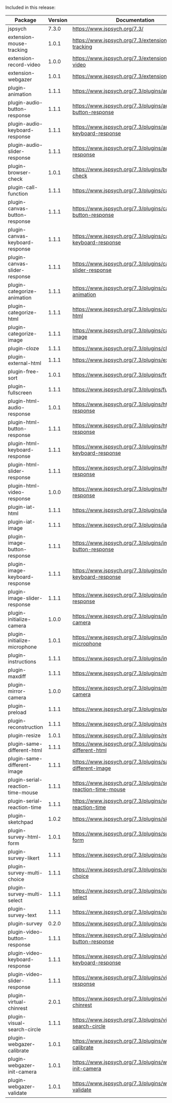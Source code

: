 Included in this release:

Package|Version|Documentation
--- | --- | ---
jspsych|7.3.0|https://www.jspsych.org/7.3/
extension-mouse-tracking|1.0.1|https://www.jspsych.org/7.3/extensions/mouse-tracking
extension-record-video|1.0.0|https://www.jspsych.org/7.3/extensions/record-video
extension-webgazer|1.0.1|https://www.jspsych.org/7.3/extensions/webgazer
plugin-animation|1.1.1|https://www.jspsych.org/7.3/plugins/animation
plugin-audio-button-response|1.1.1|https://www.jspsych.org/7.3/plugins/audio-button-response
plugin-audio-keyboard-response|1.1.1|https://www.jspsych.org/7.3/plugins/audio-keyboard-response
plugin-audio-slider-response|1.1.1|https://www.jspsych.org/7.3/plugins/audio-slider-response
plugin-browser-check|1.0.1|https://www.jspsych.org/7.3/plugins/browser-check
plugin-call-function|1.1.1|https://www.jspsych.org/7.3/plugins/call-function
plugin-canvas-button-response|1.1.1|https://www.jspsych.org/7.3/plugins/canvas-button-response
plugin-canvas-keyboard-response|1.1.1|https://www.jspsych.org/7.3/plugins/canvas-keyboard-response
plugin-canvas-slider-response|1.1.1|https://www.jspsych.org/7.3/plugins/canvas-slider-response
plugin-categorize-animation|1.1.1|https://www.jspsych.org/7.3/plugins/categorize-animation
plugin-categorize-html|1.1.1|https://www.jspsych.org/7.3/plugins/categorize-html
plugin-categorize-image|1.1.1|https://www.jspsych.org/7.3/plugins/categorize-image
plugin-cloze|1.1.1|https://www.jspsych.org/7.3/plugins/cloze
plugin-external-html|1.1.1|https://www.jspsych.org/7.3/plugins/external-html
plugin-free-sort|1.0.1|https://www.jspsych.org/7.3/plugins/free-sort
plugin-fullscreen|1.1.1|https://www.jspsych.org/7.3/plugins/fullscreen
plugin-html-audio-response|1.0.1|https://www.jspsych.org/7.3/plugins/html-audio-response
plugin-html-button-response|1.1.1|https://www.jspsych.org/7.3/plugins/html-button-response
plugin-html-keyboard-response|1.1.1|https://www.jspsych.org/7.3/plugins/html-keyboard-response
plugin-html-slider-response|1.1.1|https://www.jspsych.org/7.3/plugins/html-slider-response
plugin-html-video-response|1.0.0|https://www.jspsych.org/7.3/plugins/html-video-response
plugin-iat-html|1.1.1|https://www.jspsych.org/7.3/plugins/iat-html
plugin-iat-image|1.1.1|https://www.jspsych.org/7.3/plugins/iat-image
plugin-image-button-response|1.1.1|https://www.jspsych.org/7.3/plugins/image-button-response
plugin-image-keyboard-response|1.1.1|https://www.jspsych.org/7.3/plugins/image-keyboard-response
plugin-image-slider-response|1.1.1|https://www.jspsych.org/7.3/plugins/image-slider-response
plugin-initialize-camera|1.0.0|https://www.jspsych.org/7.3/plugins/initialize-camera
plugin-initialize-microphone|1.0.1|https://www.jspsych.org/7.3/plugins/initialize-microphone
plugin-instructions|1.1.1|https://www.jspsych.org/7.3/plugins/instructions
plugin-maxdiff|1.1.1|https://www.jspsych.org/7.3/plugins/maxdiff
plugin-mirror-camera|1.0.0|https://www.jspsych.org/7.3/plugins/mirror-camera
plugin-preload|1.1.1|https://www.jspsych.org/7.3/plugins/preload
plugin-reconstruction|1.1.1|https://www.jspsych.org/7.3/plugins/reconstruction
plugin-resize|1.0.1|https://www.jspsych.org/7.3/plugins/resize
plugin-same-different-html|1.1.1|https://www.jspsych.org/7.3/plugins/same-different-html
plugin-same-different-image|1.1.1|https://www.jspsych.org/7.3/plugins/same-different-image
plugin-serial-reaction-time-mouse|1.1.1|https://www.jspsych.org/7.3/plugins/serial-reaction-time-mouse
plugin-serial-reaction-time|1.1.1|https://www.jspsych.org/7.3/plugins/serial-reaction-time
plugin-sketchpad|1.0.2|https://www.jspsych.org/7.3/plugins/sketchpad
plugin-survey-html-form|1.0.1|https://www.jspsych.org/7.3/plugins/survey-html-form
plugin-survey-likert|1.1.1|https://www.jspsych.org/7.3/plugins/survey-likert
plugin-survey-multi-choice|1.1.1|https://www.jspsych.org/7.3/plugins/survey-multi-choice
plugin-survey-multi-select|1.1.1|https://www.jspsych.org/7.3/plugins/survey-multi-select
plugin-survey-text|1.1.1|https://www.jspsych.org/7.3/plugins/survey-text
plugin-survey|0.2.0|https://www.jspsych.org/7.3/plugins/survey
plugin-video-button-response|1.1.1|https://www.jspsych.org/7.3/plugins/video-button-response
plugin-video-keyboard-response|1.1.1|https://www.jspsych.org/7.3/plugins/video-keyboard-response
plugin-video-slider-response|1.1.1|https://www.jspsych.org/7.3/plugins/video-slider-response
plugin-virtual-chinrest|2.0.1|https://www.jspsych.org/7.3/plugins/virtual-chinrest
plugin-visual-search-circle|1.1.1|https://www.jspsych.org/7.3/plugins/visual-search-circle
plugin-webgazer-calibrate|1.0.1|https://www.jspsych.org/7.3/plugins/webgazer-calibrate
plugin-webgazer-init-camera|1.0.1|https://www.jspsych.org/7.3/plugins/webgazer-init-camera
plugin-webgazer-validate|1.0.1|https://www.jspsych.org/7.3/plugins/webgazer-validate
